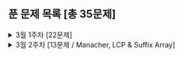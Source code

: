## 푼 문제 목록 [총 35문제]

<details>
<summary>3월 1주차 [22문제]</summary>
<div markdown="1">
  
|번호|티어|제목|
|--|--|--|
|17396|골드5|백도어|
|3079|골드5|입국심사|
|9252|골드4|LCS 2|
|17142|골드4|연구소 3|
|1726|골드3|로봇|
|19237|골드3|어른 상어|
|1039|골드3|교환|
|16970|골드3|BFS 스페셜 저지|
|15483|골드3|최소 편집|
|16916|골드3|부분 문자열|
|11812|골드3|K진 트리|
|1365|골드2|꼬인 전깃줄|
|24527|골드1|이상한 나라의 갈톤보드|
|2934|플래4|LRH 식물|
|11780|골드2|플로이드 2|
|2104|플래5|부분배열 고르기|
|9077|골드3|지뢰제거|
|3142|골드2|즐거운 삶을 위한 노력|
|24461|골드2|그래프의 줄기|
|6595|골드2|프로거|
|21982|골드1|상자 빌리기|
|1060|골드2|좋은 수|

</div>
</details>


<details>
<summary>3월 2주차 [13문제 / Manacher, LCP & Suffix Array]</summary>
<div markdown="1">
  
|번호|티어|제목|
|--|--|--|
|2917|골드2|늑대 사냥꾼|
|7787|골드1|빨간 칩, 초록 칩|
|2079|골드1|팰린드롬|
|1352|골드1|문자열|
|16163|플래5|#15164번_제보|
|9248|플래3|Suffix Array|
|16116|골드1|작은 큐브러버|
|3033|플래3|가장 긴 문자열|
|12928|플래4|트리와 경로의 길이|
|13160|골드1|최대 클리크 구하기|
|11722|실버2|가장 긴 감소하는 부분 수열|
|10819|실버2|차이를 최대로|
|1890|실버2|점프|
|10971|실버2|외판원 순회 2|

</div>
</details>
